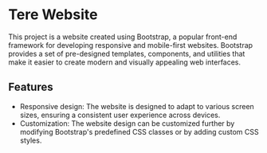 # Tere Website

This project is a website created using Bootstrap, a popular front-end framework for developing responsive and mobile-first websites. Bootstrap provides a set of pre-designed templates, components, and utilities that make it easier to create modern and visually appealing web interfaces.

## Features
- Responsive design: The website is designed to adapt to various screen sizes, ensuring a consistent user experience across devices.
- Customization: The website design can be customized further by modifying Bootstrap's predefined CSS classes or by adding custom CSS styles.

